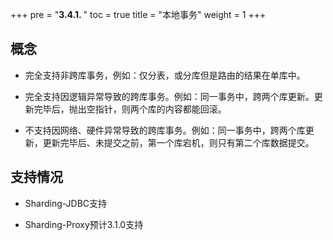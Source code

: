 +++
pre = "<b>3.4.1. </b>"
toc = true
title = "本地事务"
weight = 1
+++

## 概念

* 完全支持非跨库事务，例如：仅分表，或分库但是路由的结果在单库中。

* 完全支持因逻辑异常导致的跨库事务。例如：同一事务中，跨两个库更新。更新完毕后，抛出空指针，则两个库的内容都能回滚。

* 不支持因网络、硬件异常导致的跨库事务。例如：同一事务中，跨两个库更新，更新完毕后、未提交之前，第一个库宕机，则只有第二个库数据提交。

## 支持情况

* Sharding-JDBC支持

* Sharding-Proxy预计3.1.0支持
